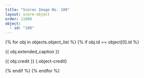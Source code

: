 ```yaml
---
title: "Scores Image No. 108"
layout: score-object
order: 11080
object:
  - id: "108"
---
```


{% for obj in objects.object_list %}
{% if obj.id == object[0].id %}

{{ obj.extended_caption }}

{{ obj.credit }} {.object-credit}

{% endif %}
{% endfor %}
